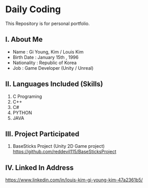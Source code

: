 # Daily Coding

This Repository is for personal portfolio.

## I. About Me
* Name : Gi Young, Kim / Louis Kim
* Birth Date : January 15th , 1996
* Nationality : Republic of Korea
* Job : Game Developer (Unity / Unreal)

## II. Languages Included (Skills)
1. C Programing
2. C++
3. C#
4. PYTHON
5. JAVA

## III. Project Participated
1. BaseSticks Project (Unity 2D Game project)<br>
https://github.com/reddevil115/BaseSticksProject

## IV. Linked In Address
https://www.linkedin.com/in/louis-kim-gi-young-kim-47a2361b5/
